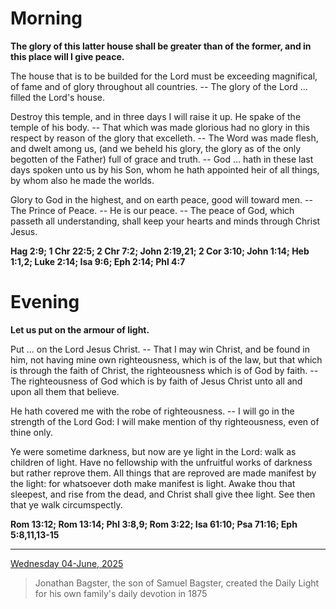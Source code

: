 # Morning

**The glory of this latter house shall be greater than of the former, and in this place will I give peace.**
 
The house that is to be builded for the Lord must be exceeding magnifical, of fame and of glory throughout all countries. -- The glory of the Lord ... filled the Lord's house.
 
Destroy this temple, and in three days I will raise it up. He spake of the temple of his body. -- That which was made glorious had no glory in this respect by reason of the glory that excelleth. -- The Word was made flesh, and dwelt among us, (and we beheld his glory, the glory as of the only begotten of the Father) full of grace and truth. -- God ... hath in these last days spoken unto us by his Son, whom he hath appointed heir of all things, by whom also he made the worlds.
 
Glory to God in the highest, and on earth peace, good will toward men. -- The Prince of Peace. -- He is our peace. -- The peace of God, which passeth all understanding, shall keep your hearts and minds through Christ Jesus.  

**Hag 2:9; 1 Chr 22:5; 2 Chr 7:2; John 2:19,21; 2 Cor 3:10; John 1:14; Heb 1:1,2; Luke 2:14; Isa 9:6; Eph 2:14; Phl 4:7**

# Evening

**Let us put on the armour of light.**
 
Put ... on the Lord Jesus Christ. -- That I may win Christ, and be found in him, not having mine own righteousness, which is of the law, but that which is through the faith of Christ, the righteousness which is of God by faith. -- The righteousness of God which is by faith of Jesus Christ unto all and upon all them that believe.
 
He hath covered me with the robe of righteousness. -- I will go in the strength of the Lord God: I will make mention of thy righteousness, even of thine only.
 
Ye were sometime darkness, but now are ye light in the Lord: walk as children of light. Have no fellowship with the unfruitful works of darkness but rather reprove them. All things that are reproved are made manifest by the light: for whatsoever doth make manifest is light. Awake thou that sleepest, and rise from the dead, and Christ shall give thee light. See then that ye walk circumspectly.  

**Rom 13:12; Rom 13:14; Phl 3:8,9; Rom 3:22; Isa 61:10; Psa 71:16; Eph 5:8,11,13-15**

---

[Wednesday 04-June, 2025](https://t.me/s/daily_light)

> Jonathan Bagster, the son of Samuel Bagster, created the Daily Light for his own family's daily devotion in 1875

